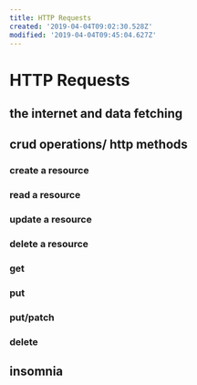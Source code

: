 ```yaml
---
title: HTTP Requests
created: '2019-04-04T09:02:30.528Z'
modified: '2019-04-04T09:45:04.627Z'
---
```


# HTTP Requests

## the internet and data fetching

## crud operations/ http methods

### create a resource
### read a resource
### update a resource
### delete a resource

### get
### put
### put/patch
### delete

## insomnia




